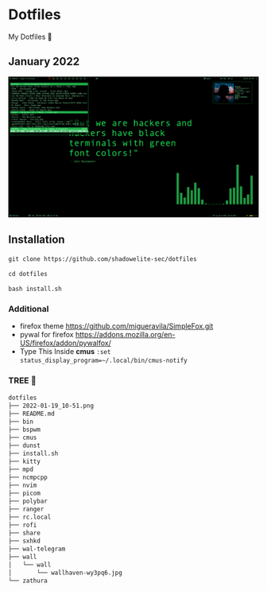 # Dotfiles
My Dotfiles 🍚

## January 2022

![screenshot](https://raw.githubusercontent.com/shadowelite-sec/dotfiles/main/2022-01-19_10-51.png)


## Installation
```
git clone https://github.com/shadowelite-sec/dotfiles 
```
```
cd dotfiles
```
```
bash install.sh
```

### Additional
 * firefox theme https://github.com/migueravila/SimpleFox.git
 * pywal for firefox https://addons.mozilla.org/en-US/firefox/addon/pywalfox/
 * Type This Inside **cmus** ```:set status_display_program=~/.local/bin/cmus-notify```

### TREE 🌲

```
dotfiles
├── 2022-01-19_10-51.png
├── README.md
├── bin
├── bspwm
├── cmus
├── dunst
├── install.sh
├── kitty
├── mpd
├── ncmpcpp
├── nvim
├── picom
├── polybar
├── ranger
├── rc.local
├── rofi
├── share
├── sxhkd
├── wal-telegram
├── wall
│   └── wall
│       └── wallhaven-wy3pq6.jpg
└── zathura
```
